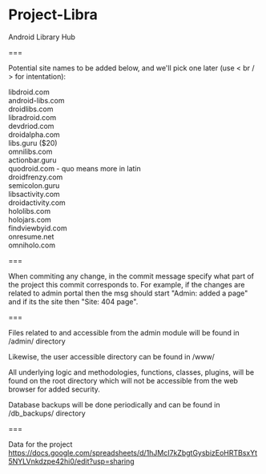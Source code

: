 Project-Libra
=============

Android Library Hub

===

Potential site names to be added below, and we'll pick one later (use < br / > for intentation):

libdroid.com <br/>
android-libs.com <br/>
droidlibs.com <br/>
libradroid.com <br/>
devdriod.com <br/>
droidalpha.com <br/>
libs.guru ($20) <br/>
omnilibs.com <br/>
actionbar.guru <br/>
quodroid.com - quo means more in latin <br/>
droidfrenzy.com <br/>
semicolon.guru <br/>
libsactivity.com <br/>
droidactivity.com <br/>
hololibs.com<br/>
holojars.com<br/>
findviewbyid.com<br/>
onresume.net<br/>
omniholo.com<br/>


===

When commiting any change, in the commit message specify what part of the project this commit corresponds to. For example, if the changes are related to admin portal then the msg should start "Admin: added a page" and if its the site then "Site: 404 page". 

===

Files related to and accessible from the admin module will be found in /admin/ directory

Likewise, the user accessible directory can be found in /www/

All underlying logic and methodologies, functions, classes, plugins, will be found on the root directory which will not be accessible from the web browser for added security.

Database backups will be done periodically and can be found in /db_backups/ directory

===

Data for the project<br/>
https://docs.google.com/spreadsheets/d/1hJMcI7kZbgtGysbizEoHRTBsxYt5NYLVnkdzpe42hi0/edit?usp=sharing
